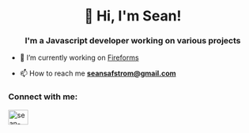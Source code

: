 <h1 align="center">👋 Hi, I'm Sean!</h1>
<h3 align="center">I'm a Javascript developer working on various projects</h3>


- 🔭 I’m currently working on [Fireforms](https://fireforms.io/)

- 📫 How to reach me **seansafstrom@gmail.com**

<h3 align="left">Connect with me:</h3>
<p align="left">
<a href="https://linkedin.com/in/sean-säfström" target="blank"><img align="center" src="https://raw.githubusercontent.com/rahuldkjain/github-profile-readme-generator/master/src/images/icons/Social/linked-in-alt.svg" alt="sean-säfström" height="30" width="40" /></a>
</p>
